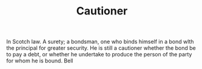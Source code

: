---
title: Cautioner
letter: C
permalink: "/definitions/bld-cautioner.html"
body: In Scotch law. A surety; a bondsman, one who binds himself in a bond wlth the
  principal for greater security. He is still a cautioner whether the bond be to pay
  a debt, or whether he undertake to produce the person of the party for whom he is
  bound. Bell
published_at: '2018-07-07'
source: Black's Law Dictionary 2nd Ed (1910)
layout: post
---